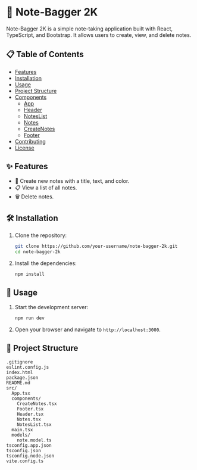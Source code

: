 # 📝 Note-Bagger 2K

Note-Bagger 2K is a simple note-taking application built with React, TypeScript, and Bootstrap. It allows users to create, view, and delete notes.

## 📋 Table of Contents

- [Features](#features)
- [Installation](#installation)
- [Usage](#usage)
- [Project Structure](#project-structure)
- [Components](#components)
  - [App](#app)
  - [Header](#header)
  - [NotesList](#noteslist)
  - [Notes](#notes)
  - [CreateNotes](#createnotes)
  - [Footer](#footer)
- [Contributing](#contributing)
- [License](#license)

## ✨ Features

- 📝 Create new notes with a title, text, and color.
- 📋 View a list of all notes.
- 🗑️ Delete notes.

## 🛠️ Installation

1. Clone the repository:

    ```sh
    git clone https://github.com/your-username/note-bagger-2k.git
    cd note-bagger-2k
    ```

2. Install the dependencies:

    ```sh
    npm install
    ```

## 🚀 Usage

1. Start the development server:

    ```sh
    npm run dev
    ```

2. Open your browser and navigate to `http://localhost:3000`.

## 📂 Project Structure

```plaintext
.gitignore
eslint.config.js
index.html
package.json
README.md
src/
  App.tsx
  components/
    CreateNotes.tsx
    Footer.tsx
    Header.tsx
    Notes.tsx
    NotesList.tsx
  main.tsx
  models/
    note.model.ts
tsconfig.app.json
tsconfig.json
tsconfig.node.json
vite.config.ts